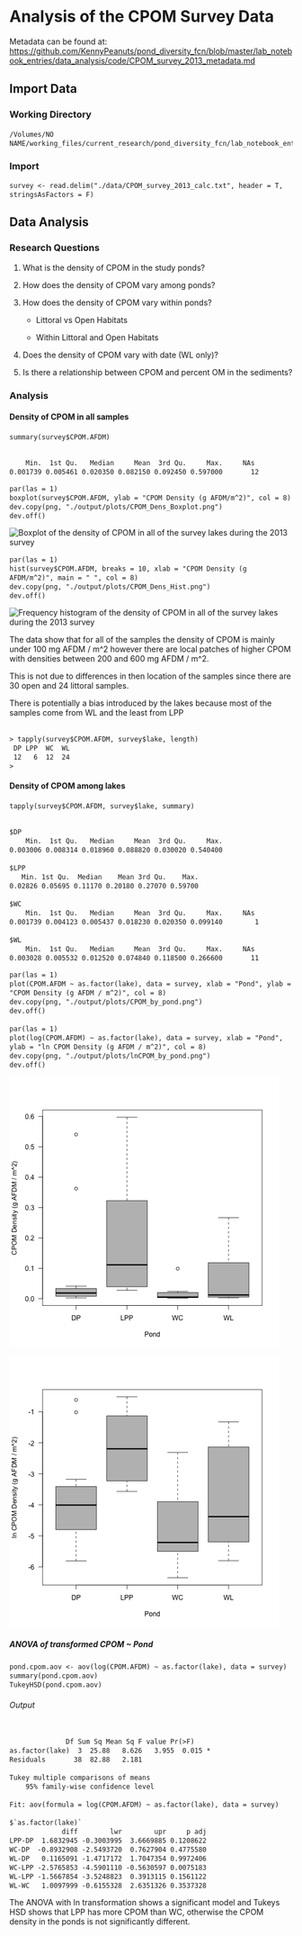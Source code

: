 # Analysis of the CPOM Survey Data

Metadata can be found at:
  https://github.com/KennyPeanuts/pond_diversity_fcn/blob/master/lab_notebook_entries/data_analysis/code/CPOM_survey_2013_metadata.md

## Import Data

### Working Directory

    /Volumes/NO NAME/working_files/current_research/pond_diversity_fcn/lab_notebook_entries/data_analysis

### Import

    survey <- read.delim("./data/CPOM_survey_2013_calc.txt", header = T, stringsAsFactors = F)

## Data Analysis

### Research Questions

1) What is the density of CPOM in the study ponds?

2) How does the density of CPOM vary among ponds?

3) How does the density of CPOM vary within ponds?

    * Littoral vs Open Habitats

    * Within Littoral and Open Habitats

4) Does the density of CPOM vary with date (WL only)?

5) Is there a relationship between CPOM and percent OM in the sediments?

### Analysis

#### Density of CPOM in all samples

    summary(survey$CPOM.AFDM)

~~~~

    Min.  1st Qu.   Median     Mean  3rd Qu.     Max.     NAs 
0.001739 0.005461 0.020350 0.082150 0.092450 0.597000       12

~~~~

    par(las = 1)
    boxplot(survey$CPOM.AFDM, ylab = "CPOM Density (g AFDM/m^2)", col = 8)
    dev.copy(png, "./output/plots/CPOM_Dens_Boxplot.png")
    dev.off()

![Boxplot of the density of CPOM in all of the survey lakes during the 2013 survey](../output/plot/CPOM_Dens_Boxplot.png)

    par(las = 1)
    hist(survey$CPOM.AFDM, breaks = 10, xlab = "CPOM Density (g AFDM/m^2)", main = " ", col = 8)
    dev.copy(png, "./output/plots/CPOM_Dens_Hist.png")
    dev.off()

![Frequency histogram of the density of CPOM in all of the survey lakes during the 2013 survey](../output/plot/CPOM_Dens_Hist.png)

The data show that for all of the samples the density of CPOM is mainly under 100 mg AFDM / m^2 however there are local patches of higher CPOM with densities between 200 and 600 mg AFDM / m^2.

This is not due to differences in then location of the samples since there are 30 open and 24 littoral samples.

There is potentially a bias introduced by the lakes because most of the samples come from WL and the least from LPP

~~~~

> tapply(survey$CPOM.AFDM, survey$lake, length)
 DP LPP  WC  WL 
 12   6  12  24 
>

~~~~

#### Density of CPOM among lakes

    tapply(survey$CPOM.AFDM, survey$lake, summary)

~~~~

$DP
    Min.  1st Qu.   Median     Mean  3rd Qu.     Max. 
0.003006 0.008314 0.018960 0.088820 0.030020 0.540400 

$LPP
   Min. 1st Qu.  Median    Mean 3rd Qu.    Max. 
0.02826 0.05695 0.11170 0.20180 0.27070 0.59700 

$WC
    Min.  1st Qu.   Median     Mean  3rd Qu.     Max.     NAs 
0.001739 0.004123 0.005437 0.018230 0.020350 0.099140        1 

$WL
    Min.  1st Qu.   Median     Mean  3rd Qu.     Max.     NAs 
0.003028 0.005532 0.012520 0.074840 0.118500 0.266600       11 

~~~~

    par(las = 1)
    plot(CPOM.AFDM ~ as.factor(lake), data = survey, xlab = "Pond", ylab = "CPOM Density (g AFDM / m^2)", col = 8)
    dev.copy(png, "./output/plots/CPOM_by_pond.png")
    dev.off()

    par(las = 1)
    plot(log(CPOM.AFDM) ~ as.factor(lake), data = survey, xlab = "Pond", ylab = "ln CPOM Density (g AFDM / m^2)", col = 8)
    dev.copy(png, "./output/plots/lnCPOM_by_pond.png")
    dev.off()

![CPOM AFDM by pond for the 2013 survey](../output/plots/CPOM_by_pond.png)

![Natural Log transformed CPOM AFDM by pond for the 2013 survey](../output/plots/lnCPOM_by_pond.png)


##### ANOVA of transformed CPOM ~ Pond

    pond.cpom.aov <- aov(log(CPOM.AFDM) ~ as.factor(lake), data = survey)
    summary(pond.cpom.aov)
    TukeyHSD(pond.cpom.aov)

###### Output

~~~~

              Df Sum Sq Mean Sq F value Pr(>F)  
as.factor(lake)  3  25.88   8.626   3.955  0.015 *
Residuals       38  82.88   2.181

Tukey multiple comparisons of means
    95% family-wise confidence level

Fit: aov(formula = log(CPOM.AFDM) ~ as.factor(lake), data = survey)

$`as.factor(lake)`
             diff        lwr        upr     p adj
LPP-DP  1.6832945 -0.3003995  3.6669885 0.1208622
WC-DP  -0.8932908 -2.5493720  0.7627904 0.4775580
WL-DP   0.1165091 -1.4717172  1.7047354 0.9972406
WC-LPP -2.5765853 -4.5901110 -0.5630597 0.0075183
WL-LPP -1.5667854 -3.5248823  0.3913115 0.1561122
WL-WC   1.0097999 -0.6155328  2.6351326 0.3537328

~~~~

The ANOVA with ln transformation shows a significant model and Tukeys HSD shows that LPP has more CPOM than WC, otherwise the CPOM density in the ponds is not significantly different.
